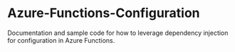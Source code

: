 # Azure-Functions-Configuration
Documentation and sample code for how to leverage dependency injection for configuration in Azure Functions.


